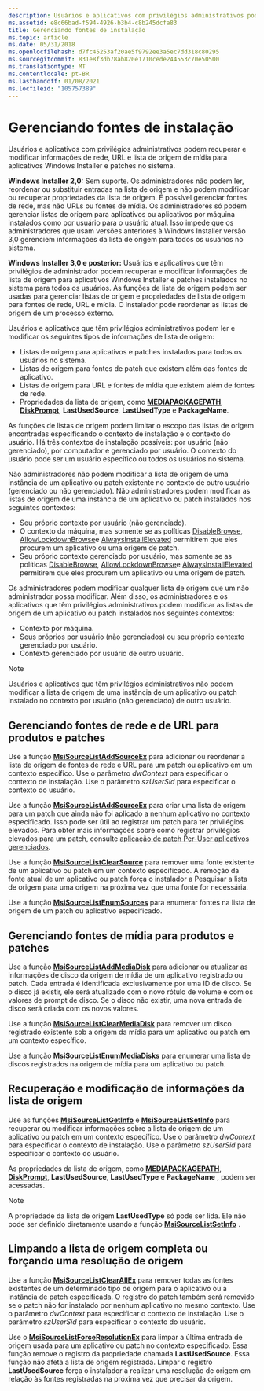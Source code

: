 ```yaml
---
description: Usuários e aplicativos com privilégios administrativos podem recuperar e modificar informações de rede, URL e lista de origem de mídia para aplicativos Windows Installer e patches no sistema.
ms.assetid: e8c66bad-f594-4926-b3b4-c8b245dcfa83
title: Gerenciando fontes de instalação
ms.topic: article
ms.date: 05/31/2018
ms.openlocfilehash: d7fc45253af20ae5f9792ee3a5ec7dd318c80295
ms.sourcegitcommit: 831e8f3db78ab820e1710cede244553c70e50500
ms.translationtype: MT
ms.contentlocale: pt-BR
ms.lasthandoff: 01/08/2021
ms.locfileid: "105757389"
---
```

# <a name="managing-installation-sources"></a>Gerenciando fontes de instalação

Usuários e aplicativos com privilégios administrativos podem recuperar e modificar informações de rede, URL e lista de origem de mídia para aplicativos Windows Installer e patches no sistema.

**Windows Installer 2,0:** Sem suporte. Os administradores não podem ler, reordenar ou substituir entradas na lista de origem e não podem modificar ou recuperar propriedades da lista de origem. É possível gerenciar fontes de rede, mas não URLs ou fontes de mídia. Os administradores só podem gerenciar listas de origem para aplicativos ou aplicativos por máquina instalados como por usuário para o usuário atual. Isso impede que os administradores que usam versões anteriores à Windows Installer versão 3,0 gerenciem informações da lista de origem para todos os usuários no sistema.

**Windows Installer 3,0 e posterior:** Usuários e aplicativos que têm privilégios de administrador podem recuperar e modificar informações de lista de origem para aplicativos Windows Installer e patches instalados no sistema para todos os usuários. As funções de lista de origem podem ser usadas para gerenciar listas de origem e propriedades de lista de origem para fontes de rede, URL e mídia. O instalador pode reordenar as listas de origem de um processo externo.

Usuários e aplicativos que têm privilégios administrativos podem ler e modificar os seguintes tipos de informações de lista de origem:

-   Listas de origem para aplicativos e patches instalados para todos os usuários no sistema.
-   Listas de origem para fontes de patch que existem além das fontes de aplicativo.
-   Listas de origem para URL e fontes de mídia que existem além de fontes de rede.
-   Propriedades da lista de origem, como [**MEDIAPACKAGEPATH**](mediapackagepath.md), [**DiskPrompt**](diskprompt.md), **LastUsedSource**, **LastUsedType** e **PackageName**.

As funções de listas de origem podem limitar o escopo das listas de origem encontradas especificando o contexto de instalação e o contexto do usuário. Há três contextos de instalação possíveis: por usuário (não gerenciado), por computador e gerenciado por usuário. O contexto do usuário pode ser um usuário específico ou todos os usuários no sistema.

Não administradores não podem modificar a lista de origem de uma instância de um aplicativo ou patch existente no contexto de outro usuário (gerenciado ou não gerenciado). Não administradores podem modificar as listas de origem de uma instância de um aplicativo ou patch instalados nos seguintes contextos:

-   Seu próprio contexto por usuário (não gerenciado).
-   O contexto da máquina, mas somente se as políticas [DisableBrowse](disablebrowse.md), [AllowLockdownBrowse](allowlockdownbrowse.md)e [AlwaysInstallElevated](alwaysinstallelevated.md) permitirem que eles procurem um aplicativo ou uma origem de patch.
-   Seu próprio contexto gerenciado por usuário, mas somente se as políticas [DisableBrowse](disablebrowse.md), [AllowLockdownBrowse](allowlockdownbrowse.md)e [AlwaysInstallElevated](alwaysinstallelevated.md) permitirem que eles procurem um aplicativo ou uma origem de patch.

Os administradores podem modificar qualquer lista de origem que um não administrador possa modificar. Além disso, os administradores e os aplicativos que têm privilégios administrativos podem modificar as listas de origem de um aplicativo ou patch instalados nos seguintes contextos:

-   Contexto por máquina.
-   Seus próprios por usuário (não gerenciados) ou seu próprio contexto gerenciado por usuário.
-   Contexto gerenciado por usuário de outro usuário.

> [!Note]  
> Usuários e aplicativos que têm privilégios administrativos não podem modificar a lista de origem de uma instância de um aplicativo ou patch instalado no contexto por usuário (não gerenciado) de outro usuário.

 

## <a name="managing-network-and-url-sources-for-products-and-patches"></a>Gerenciando fontes de rede e de URL para produtos e patches

Use a função [**MsiSourceListAddSourceEx**](/windows/desktop/api/Msi/nf-msi-msisourcelistaddsourceexa) para adicionar ou reordenar a lista de origem de fontes de rede e URL para um patch ou aplicativo em um contexto específico. Use o parâmetro *dwContext* para especificar o contexto de instalação. Use o parâmetro *szUserSid* para especificar o contexto do usuário.

Use a função [**MsiSourceListAddSourceEx**](/windows/desktop/api/Msi/nf-msi-msisourcelistaddsourceexa) para criar uma lista de origem para um patch que ainda não foi aplicado a nenhum aplicativo no contexto especificado. Isso pode ser útil ao registrar um patch para ter privilégios elevados. Para obter mais informações sobre como registrar privilégios elevados para um patch, consulte [aplicação de patch Per-User aplicativos gerenciados](patching-per-user-managed-applications.md).

Use a função [**MsiSourceListClearSource**](/windows/desktop/api/Msi/nf-msi-msisourcelistclearsourcea) para remover uma fonte existente de um aplicativo ou patch em um contexto especificado. A remoção da fonte atual de um aplicativo ou patch força o instalador a Pesquisar a lista de origem para uma origem na próxima vez que uma fonte for necessária.

Use a função [**MsiSourceListEnumSources**](/windows/desktop/api/Msi/nf-msi-msisourcelistenumsourcesa) para enumerar fontes na lista de origem de um patch ou aplicativo especificado.

## <a name="managing-media-sources-for-products-and-patches"></a>Gerenciando fontes de mídia para produtos e patches

Use a função [**MsiSourceListAddMediaDisk**](/windows/desktop/api/Msi/nf-msi-msisourcelistaddmediadiska) para adicionar ou atualizar as informações de disco da origem de mídia de um aplicativo registrado ou patch. Cada entrada é identificada exclusivamente por uma ID de disco. Se o disco já existir, ele será atualizado com o novo rótulo de volume e com os valores de prompt de disco. Se o disco não existir, uma nova entrada de disco será criada com os novos valores.

Use a função [**MsiSourceListClearMediaDisk**](/windows/desktop/api/Msi/nf-msi-msisourcelistclearmediadiska) para remover um disco registrado existente sob a origem da mídia para um aplicativo ou patch em um contexto específico.

Use a função [**MsiSourceListEnumMediaDisks**](/windows/desktop/api/Msi/nf-msi-msisourcelistenummediadisksa) para enumerar uma lista de discos registrados na origem de mídia para um aplicativo ou patch.

## <a name="retrieval-and-modification-of-source-list-information"></a>Recuperação e modificação de informações da lista de origem

Use as funções [**MsiSourceListGetInfo**](/windows/desktop/api/Msi/nf-msi-msisourcelistgetinfoa) e [**MsiSourceListSetInfo**](/windows/desktop/api/Msi/nf-msi-msisourcelistsetinfoa) para recuperar ou modificar informações sobre a lista de origem de um aplicativo ou patch em um contexto específico. Use o parâmetro *dwContext* para especificar o contexto de instalação. Use o parâmetro *szUserSid* para especificar o contexto do usuário.

As propriedades da lista de origem, como [**MEDIAPACKAGEPATH**](mediapackagepath.md), [**DiskPrompt**](diskprompt.md), **LastUsedSource**, **LastUsedType** e **PackageName** , podem ser acessadas.

> [!Note]  
> A propriedade da lista de origem **LastUsedType** só pode ser lida. Ele não pode ser definido diretamente usando a função [**MsiSourceListSetInfo**](/windows/desktop/api/Msi/nf-msi-msisourcelistsetinfoa) .

 

## <a name="clearing-the-complete-source-list-or-forcing-a-source-resolution"></a>Limpando a lista de origem completa ou forçando uma resolução de origem

Use a função [**MsiSourceListClearAllEx**](/windows/desktop/api/Msi/nf-msi-msisourcelistclearallexa) para remover todas as fontes existentes de um determinado tipo de origem para o aplicativo ou a instância de patch especificada. O registro do patch também será removido se o patch não for instalado por nenhum aplicativo no mesmo contexto. Use o parâmetro *dwContext* para especificar o contexto de instalação. Use o parâmetro *szUserSid* para especificar o contexto do usuário.

Use o [**MsiSourceListForceResolutionEx**](/windows/desktop/api/Msi/nf-msi-msisourcelistforceresolutionexa) para limpar a última entrada de origem usada para um aplicativo ou patch no contexto especificado. Essa função remove o registro da propriedade chamada **LastUsedSource**. Essa função não afeta a lista de origem registrada. Limpar o registro **LastUsedSource** força o instalador a realizar uma resolução de origem em relação às fontes registradas na próxima vez que precisar da origem.

 

 



